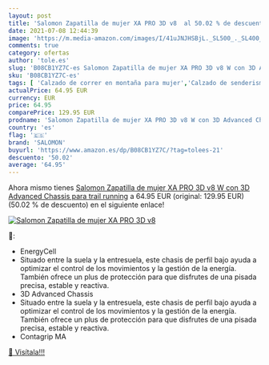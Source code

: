 ```yaml
---
layout: post
title: 'Salomon Zapatilla de mujer XA PRO 3D v8  al 50.02 % de descuento'
date: 2021-07-08 12:44:39
image: 'https://m.media-amazon.com/images/I/41uJNJHSBjL._SL500_._SL400_.jpg'
comments: true
category: ofertas
author: 'tole.es'
slug: 'B08CB1YZ7C-es Salomon Zapatilla de mujer XA PRO 3D v8 W con 3D Advanced...'
sku: 'B08CB1YZ7C-es'
tags: [ 'Calzado de correr en montaña para mujer','Calzado de senderismo para mujer','Calzado deportivo para mujer','Calzados de running para mujer','Zapatillas de senderismo para mujer','Zapatillas y calzado deportivo para mujer','Zapatos','Zapatos para mujer','Zapatos y complementos','salomon','zapatilla', ]
actualPrice: 64.95 EUR
currency: EUR
price: 64.95
comparePrice: 129.95 EUR
prodname: 'Salomon Zapatilla de mujer XA PRO 3D v8 W con 3D Advanced Chassis para trail running'
country: 'es'
flag: '🇪🇸'
brand: 'SALOMON'
buyurl: 'https://www.amazon.es/dp/B08CB1YZ7C/?tag=tolees-21'
descuento: '50.02'
average: '64.95'
---
```


Ahora mismo tienes [Salomon Zapatilla de mujer XA PRO 3D v8 W con 3D Advanced Chassis para trail running](https://www.amazon.es/dp/B08CB1YZ7C/?tag=tolees-21) a 64.95 EUR (original: 129.95 EUR) (50.02 %  de descuento) en el siguiente enlace!

[![Salomon Zapatilla de mujer XA PRO 3D v8 ](https://m.media-amazon.com/images/I/41uJNJHSBjL._SL500_._SL400_.jpg)](https://www.amazon.es/dp/B08CB1YZ7C/?tag=tolees-21)

🔎:

- EnergyCell
- Situado entre la suela y la entresuela, este chasis de perfil bajo ayuda a optimizar el control de los movimientos y la gestión de la energía. También ofrece un plus de protección para que disfrutes de una pisada precisa, estable y reactiva.
- 3D Advanced Chassis
- Situado entre la suela y la entresuela, este chasis de perfil bajo ayuda a optimizar el control de los movimientos y la gestión de la energía. También ofrece un plus de protección para que disfrutes de una pisada precisa, estable y reactiva.
- Contagrip MA

[🛒 Visítala!!!](https://www.amazon.es/dp/B08CB1YZ7C/?tag=tolees-21)
